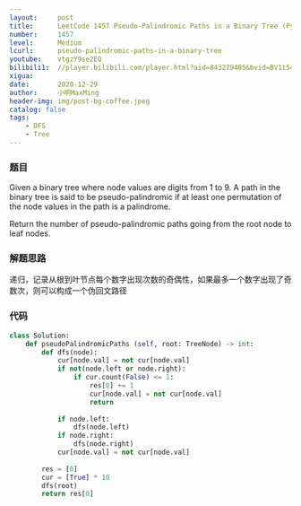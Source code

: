 ```yaml
---
layout:     post
title:      LeetCode 1457 Pseudo-Palindromic Paths in a Binary Tree (Python)
number:     1457
level:      Medium
lcurl:      pseudo-palindromic-paths-in-a-binary-tree
youtube:    vtgzY9se2EQ
bilibili1:  //player.bilibili.com/player.html?aid=843279485&bvid=BV1t54y1t7KK&cid=272555516&page=1
xigua:      
date:       2020-12-29
author:     小明MaxMing
header-img: img/post-bg-coffee.jpeg
catalog: false
tags:
    - DFS
    - Tree
---
```


### 题目

Given a binary tree where node values are digits from 1 to 9. A path in the binary tree is said to be pseudo-palindromic if at least one permutation of the node values in the path is a palindrome.

Return the number of pseudo-palindromic paths going from the root node to leaf nodes.

### 解题思路

递归，记录从根到叶节点每个数字出现次数的奇偶性，如果最多一个数字出现了奇数次，则可以构成一个伪回文路径

### 代码
```python
class Solution:
    def pseudoPalindromicPaths (self, root: TreeNode) -> int:
        def dfs(node):
            cur[node.val] = not cur[node.val]
            if not(node.left or node.right):
                if cur.count(False) <= 1:
                    res[0] += 1
                    cur[node.val] = not cur[node.val]
                    return
                
            if node.left:
                dfs(node.left)
            if node.right:
                dfs(node.right)
            cur[node.val] = not cur[node.val]
        
        res = [0]
        cur = [True] * 10
        dfs(root)
        return res[0]
```
